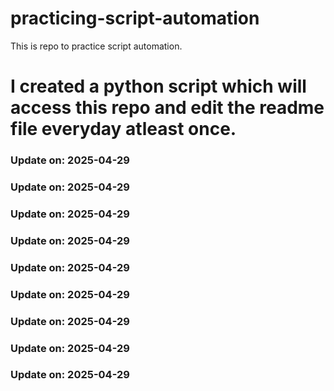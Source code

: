 # practicing-script-automation
This is repo to practice script automation.
# I created a python script which will access this repo and edit the readme file everyday atleast once.

### Update on: 2025-04-29
### Update on: 2025-04-29
### Update on: 2025-04-29
### Update on: 2025-04-29
### Update on: 2025-04-29
### Update on: 2025-04-29
### Update on: 2025-04-29
### Update on: 2025-04-29
### Update on: 2025-04-29